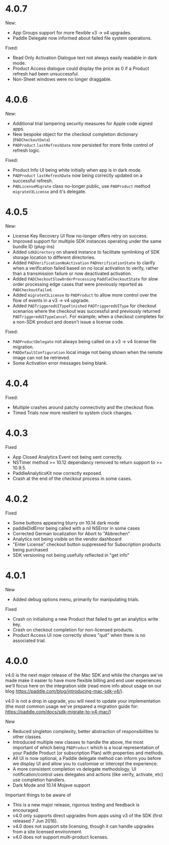 # 4.0.7

New:
- App Groups support for more flexible v3 -> v4 upgrades.
- Paddle Delegate now informed about failed file system operations.

Fixed:
- Read Only Activation Dialogue text not always easily readable in dark mode.
- Product Access dialogue could display the price as 0 if a Product refresh had been unsuccessful.
- Non-Sheet windows were no longer draggable.

# 4.0.6

New:
- Additional trial tampering security measures for Apple code signed apps.
- New bespoke object for the checkout completion dictionary (`PADCheckoutData`)
- `PADProduct` `lastRefreshDate` now persisted for more finite control of refresh logic.

Fixed:
- Product Info UI being white initially when app is in dark mode.
- `PADProduct` `lastRefreshDate` now being correctly updated on a successful refresh.
- `PADLicenseMigrate` class no-longer public, use `PADProduct` method `migrateV3License` and it's delegate.

# 4.0.5

New:
- License Key Recovery UI flow no-longer offers retry on success.
- Improved support for multiple SDK instances operating under the same bundle ID (plug-ins)
- Added `sdkDirectory` on shared instance to facilitate symlinking of SDK storage location to different directories.
- Added `PADVerificationNoActivation` `PADVerificationState` to clarify when a verification failed based on no local activation to verify, rather than a transmission failure or now deactivated activation.
- Added `PADCheckoutSlowOrderProcessing` `PaddleCheckoutState` for slow order processing edge cases that were previously reported as `PADCheckoutFailed`.
- Added `migrateV3License` to `PADProduct` to allow more control over the flow of events in a v3 -> v4 upgrade. 
- Added `PADTriggeredUITypeFinished` `PADTriggeredUIType` for checkout scenarios where the checkout was successful and previously returned `PADTriggeredUITypeCancel`. For example; when a checkout completes for a non-SDK product and doesn't issue a license code.

Fixed:
- `PADProductDelegate` not always being called on a v3 -> v4 license file migration.
- `PADDefaultConfiguration` local image not being shown when the remote image can not be retrieved.
- Some Activation error messages being blank.

# 4.0.4

Fixed:

- Multiple crashes around patchy connectivity and the checkout flow.
- Timed Trials now more resilient to system clock changes.

# 4.0.3

Fixed
- App Closed Analytics Event not being sent correctly.
- NSTimer method >= 10.12 dependancy removed to return support to >= 10.9.5.
- PaddleAnalyticsKit now correctly exposed.
- Crash at the end of the checkout process in some cases.

# 4.0.2

Fixed
- Some buttons appearing blurry on 10.14 dark mode
- paddleDidError being called with a nil NSError in some cases
- Corrected German localization for Abort to "Abbrechen"
- Analytics not being visible on the vendor dashboard
- "Enter License" checkout button suppressed for Subscription products being purchased
- SDK versioning not being usefully reflected in "get info"

# 4.0.1

New
- Added debug options menu, primarily for manipulating trials.

Fixed
- Crash on initialising a new Product that failed to get an analytics write key.
- Crash on checkout completion for non-licensed products.
- Product Access UI now correctly shows "quit" when there is no associated trial.

# 4.0.0

v4.0 is the next major release of the Mac SDK and while the changes we've made make it easier to have more flexible billing and end user experiences we'll focus here on the integration side (read more info about usage on our blog https://paddle.com/blog/introducing-mac-sdk-v4/).

v4.0 is not a drop in upgrade, you will need to update your implementation (the most common usage we've prepared a migration guide for: https://paddle.com/docs/sdk-migrate-to-v4-mac/)

New
- Reduced singleton complexity, better abstraction of responsibilities to other classes.
- Introduced multiple new classes to handle the above, the most important of which being `PADProduct` which is a local representation of your Paddle Product (or subscription Plan) with properties and methods.
- All UI is now optional, a Paddle delegate method can inform you before we display UI and allow you to customise or intercept the experience.
- A more consistent completion vs delegate methodology, UI notification/control uses delegates and actions (like verify, activate, etc) use completion handlers.
- Dark Mode and 10.14 Mojave support

Important things to be aware of
- This is a new major release, rigorous testing and feedback is encouraged.
- v4.0 only supports direct upgrades from apps using v3 of the SDK (first released 7 Jun 2016).
- v4.0 does not support site licensing, though it can handle upgrades from a site licensed environment.
- v4.0 does not support multi-product licenses.

